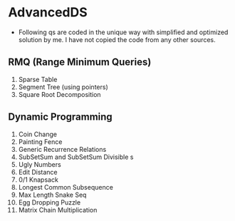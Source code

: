 # AdvancedDS

* Following qs are coded in the unique way with simplified and optimized solution by me. I have not copied the code from any other sources.

## RMQ (Range Minimum Queries)
  1. Sparse Table
  2. Segment Tree (using pointers)
  3. Square Root Decomposition

## Dynamic Programming
  1. Coin Change 
  2. Painting Fence
  3. Generic Recurrence Relations 
  4. SubSetSum and SubSetSum Divisible s  
  5. Ugly Numbers
  6. Edit Distance
  7. 0/1 Knapsack 
  8. Longest Common Subsequence 
  9. Max Length Snake Seq
  10. Egg Dropping Puzzle
  11. Matrix Chain Multiplication

